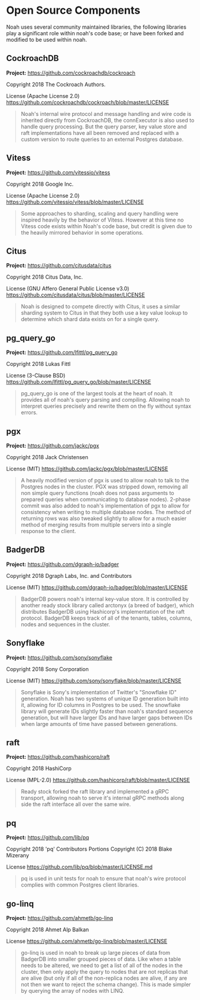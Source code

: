 # Open Source Components
Noah uses several community maintained libraries, the following libraries play a significant role
within noah's code base; or have been forked and modified to be used within noah.

## CockroachDB
**Project:** https://github.com/cockroachdb/cockroach

Copyright 2018 The Cockroach Authors.

License (Apache License 2.0) https://github.com/cockroachdb/cockroach/blob/master/LICENSE

> Noah's internal wire protocol and message handling and wire code is inherited directly from CockroachDB,
the connExecutor is also used to handle query processing. But the query parser, key value store
and raft implementations have all been removed and replaced with a custom version to route queries
to an external Postgres database.

## Vitess
**Project:** https://github.com/vitessio/vitess

Copyright 2018 Google Inc.

License (Apache License 2.0) https://github.com/vitessio/vitess/blob/master/LICENSE

> Some approaches to sharding, scaling and query handling were inspired heavily by the behavior of Vitess. 
However at this time no Vitess code exists within Noah's code base, but credit is given due to the
heavily mirrored behavior in some operations.

## Citus
**Project:** https://github.com/citusdata/citus

Copyright 2018 Citus Data, Inc.

License (GNU Affero General Public License v3.0) https://github.com/citusdata/citus/blob/master/LICENSE

> Noah is designed to compete directly with Citus, it uses a similar sharding system to Citus in
that they both use a key value lookup to determine which shard data exists on for a single query.

## pg_query_go
**Project:** https://github.com/lfittl/pg_query_go

Copyright 2018 Lukas Fittl

License (3-Clause BSD) https://github.com/lfittl/pg_query_go/blob/master/LICENSE

> pg_query_go is one of the largest tools at the heart of noah. It provides all of noah's query 
parsing and compiling. Allowing noah to interpret queries precisely and rewrite them on the fly 
without syntax errors. 

## pgx
**Project:** https://github.com/jackc/pgx

Copyright 2018 Jack Christensen

License (MIT) https://github.com/jackc/pgx/blob/master/LICENSE

> A heavily modified version of pgx is used to allow noah to talk to the Postgres nodes in the 
cluster. PGX was stripped down, removing all non simple query functions (noah does not pass 
arguments to prepared queries when communicating to database nodes). 2-phase commit was also added 
to noah's implementation of pgx to allow for consistency when writing to multiple database nodes.
The method of returning rows was also tweaked slightly to allow for a much easier method of merging
results from multiple servers into a single response to the client.

## BadgerDB
**Project:** https://github.com/dgraph-io/badger

Copyright 2018 Dgraph Labs, Inc. and Contributors

License (MIT) https://github.com/dgraph-io/badger/blob/master/LICENSE

> BadgerDB powers noah's internal key-value store. It is controlled by another ready stock library 
called arctonyx (a breed of badger), which distributes BadgerDB using Hashicorp's implementation of 
the raft protocol. BadgerDB keeps track of all of the tenants, tables, columns, nodes and sequences 
in the cluster.

## Sonyflake
**Project:** https://github.com/sony/sonyflake

Copyright 2018 Sony Corporation

License (MIT) https://github.com/sony/sonyflake/blob/master/LICENSE

> Sonyflake is Sony's implementation of Twitter's "Snowflake ID" generation. Noah has two systems of
unique ID generation built into it, allowing for ID columns in Postgres to be used. The snowflake 
library will generate IDs slightly faster than noah's standard sequence generation, but will have 
larger IDs and have larger gaps between IDs when large amounts of time have passed between 
generations.

## raft
**Project:** https://github.com/hashicorp/raft

Copyright 2018 HashiCorp

License (MPL-2.0) https://github.com/hashicorp/raft/blob/master/LICENSE

> Ready stock forked the raft library and implemented a gRPC transport, allowing noah to serve it's 
internal gRPC methods along side the raft interface all over the same wire.

## pq
**Project:** https://github.com/lib/pq

Copyright 2018  'pq' Contributors Portions Copyright (C) 2018 Blake Mizerany

License https://github.com/lib/pq/blob/master/LICENSE.md

> pq is used in unit tests for noah to ensure that noah's wire protocol complies with common 
Postgres client libraries.

## go-linq
**Project:** https://github.com/ahmetb/go-linq

Copyright 2018 Ahmet Alp Balkan

License https://github.com/ahmetb/go-linq/blob/master/LICENSE

> go-linq is used in noah to break up large pieces of data from BadgerDB into smaller grouped pieces
of data. Like when a table needs to be altered, we need to get a list of all of the nodes in the
cluster, then only apply the query to nodes that are not replicas that are alive (but only if all of
the non-replica nodes are alive, if any are not then we want to reject the schema change). This is 
made simpler by querying the array of nodes with LINQ.